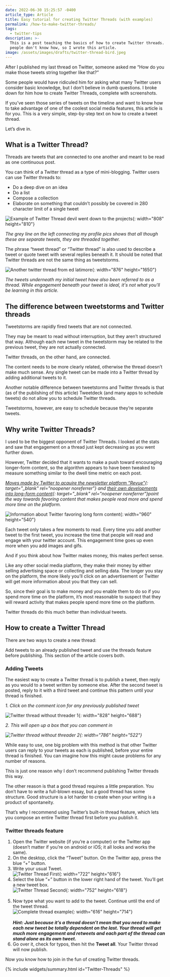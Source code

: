 ```yaml
---
date: 2022-06-30 15:25:57 -0400
article_type: Article
title: Easy tutorial for creating Twitter Threads (with examples)
permalink: /how-to-make-twitter-threads/
tags:
  - twitter-tips
description: >-
  This is a post teaching the basics of how to create Twitter threads. Many
  people don't know how, so I wrote this article.
image: /assets/images/drafts/twitter-thread-bird.jpeg
---
```

After I published my last thread on Twitter, someone asked me “How do you make those tweets string together like that?”

Some people would have ridiculed him for asking what many Twitter users consider basic knowledge, but I don’t believe in dumb questions. I broke down for him how to create Twitter Threads, complete with screenshots.

If you’ve seen those series of tweets on the timeline and want to know how to take advantage of one of the coolest social media features, this article is for you. This is a very simple, step-by-step text on how to create a tweet thread.

Let’s dive in.

## What is a Twitter Thread?

Threads are tweets that are connected to one another and meant to be read as one continuous post.

You can think of a Twitter thread as a type of mini-blogging. Twitter users can use Twitter threads to:

* Do a deep dive on an idea
* Do a list
* Compose a collection
* Elaborate on something that couldn’t possibly be covered in 280 character limit of a single tweet

![Example of Twitter Thread devil went down to the projects](/assets/images/drafts/screen-shot-2022-06-30-at-4-22-08-pm.png "The grey line on the left connecting my profile pics shows that all though these are separate tweets, they are threaded together."){: width="808" height="810"}

*The grey line on the left connecting my profile pics shows that all though these are separate tweets, they are threaded together.*

The phrase “tweet thread” or “Twitter thread” is also used to describe a tweet or quote tweet with several replies beneath it. It should be noted that Twitter threads are not the same thing as tweetstorms.

![Another twitter thread from ed latimore](/assets/images/drafts/screen-shot-2022-06-30-at-4-38-09-pm.png "Another twitter thread from ed latimore"){: width="876" height="1650"}

*The tweets underneath my initial tweet have also been referred to as a thread. While engagement beneath your tweet is ideal, it's not what you'll be learning in this article.&nbsp;*

## The difference between tweetstorms and Twitter threads

Tweetstorms are rapidly fired tweets that are not connected.

They may be meant to read without interruption, but they aren’t structured that way. Although each new tweet in the tweetstorm may be related to the previous tweet, they are not actually connected.

Twitter threads, on the other hand, are connected.

The content needs to be more clearly related, otherwise the thread doesn’t make much sense. Any single tweet can be made into a Twitter thread by adding additional tweets to it.

Another notable difference between tweetstorms and Twitter threads is that (as of the publishing of this article) Tweetdeck (and many apps to schedule tweets) do not allow you to schedule Twitter threads.

Tweetstorms, however, are easy to schedule because they’re separate tweets.

## Why write Twitter Threads?

I used to be the biggest opponent of Twitter Threads. I looked at the stats and saw that engagement on a thread just kept decreasing as you went further down.

However, Twitter decided that it wants to make a push toward encouraging longer-form content, so the algorithm appears to have been tweaked to measure something similar to the dwell time metric on each post.

*[Moves made by Twitter to acquire the newsletter platform "Revue"](https://techcrunch.com/2021/01/26/twitter-acquires-revue/){: target="_blank" rel="noopener noreferrer"} and [their own developments into long-form content](https://techcrunch.com/2022/06/22/twitter-officially-rolls-out-its-long-form-content-notes-feature/){: target="_blank" rel="noopener noreferrer"}point the way towards favoring content that makes people read more and spend more time on the platform.*

![Information about Twitter favoring long form content](/assets/images/drafts/twitter-long-form-threads.jpg "Information about Twitter favoring long form content"){: width="960" height="540"}

Each tweet only takes a few moments to read. Every time you add another tweet to the first tweet, you increase the time that people will read and engage with your twitter account. This engagement time goes up even more when you add images and gifs.

And if you think about how Twitter makes money, this makes perfect sense.

Like any other social media platform, they make their money by either selling advertising space or collecting and selling data. The longer you stay on the platform, the more likely you’ll click on an advertisement or Twitter will get more information about you that they can sell.

So, since their goal is to make money and you enable them to do so if you spend more time on the platform, it’s most reasonable to suspect that they will reward activity that makes people spend more time on the platform.

Twitter threads do this much better than individual tweets.

## How to create a Twitter Thread

There are two ways to create a new thread:

Add tweets to an already published tweet and use the threads feature before publishing. This section of the article covers both.

### Adding Tweets

The easiest way to create a Twitter thread is to publish a tweet, then reply as you would to a tweet written by someone else. After the second tweet is posted, reply to it with a third tweet and continue this pattern until your thread is finished.

*1\. Click on the comment icon for any previously published tweet*

![Twitter thread without threader 1](/assets/images/drafts/example-of-tweet-without-threader.png "Twitter thread without threader 1"){: width="828" height="688"}

*2\. This will open up a box that you can comment in*

*![Twitter thread without threader 2](/assets/images/drafts/example-of-twitter-thread-2-without-threader.png "Twitter thread without threader 2"){: width="786" height="522"}*

While easy to use, one big problem with this method is that other Twitter users can reply to your tweets as each is published, before your entire thread is finished. You can imagine how this might cause problems for any number of reasons.

This is just one reason why I don’t recommend publishing Twitter threads this way.

The other reason is that a good thread requires a little preparation. You don’t have to write a full-blown essay, but a good thread has some structure. Good structure is a lot harder to create when your writing is a product of spontaneity.

That’s why I recommend using Twitter’s built-in thread feature, which lets you compose an entire Twitter thread first before you publish it.

### Twitter threads feature

1. Open the Twitter website (if you’re a computer) or the Twitter app (doesn’t matter if you’re on android or iOS; it all looks and works the same).
2. On the desktop, click the “Tweet” button. On the Twitter app, press the blue “+” button.
3. Write your usual Tweet.<br>![Twitter Thread First](/assets/images/drafts/screen-shot-2022-06-30-at-5-30-27-pm.png "Twitter Thread First"){: width="722" height="616"}
4. Select the blue “+” button in the lower right hand of the tweet. You’ll get a new tweet box.<br>![Twitter Thread Second](/assets/images/drafts/screen-shot-2022-06-30-at-5-32-04-pm.png "Twitter Thread Second"){: width="752" height="618"}<br>&nbsp;
5. Now type what you want to add to the tweet. Continue until the end of the tweet thread.<br>![Complete thread example](/assets/images/drafts/screen-shot-2022-06-30-at-5-29-54-pm.png "Complete thread example"){: width="616" height="714"}<br><br>***Hint: Just because it’s a thread doesn’t mean that you need to make each new tweet be totally dependent on the last. Your thread will get much more engagement and retweets and each part of the thread can stand alone as its own tweet.***
6. Go over it, check for typos, then hit the **Tweet all**. Your Twitter thread will now publish.

Now you know how to join in the fun of creating Twitter threads.

{% include widgets/summary.html id="Twitter-Threads" %}

&nbsp;
